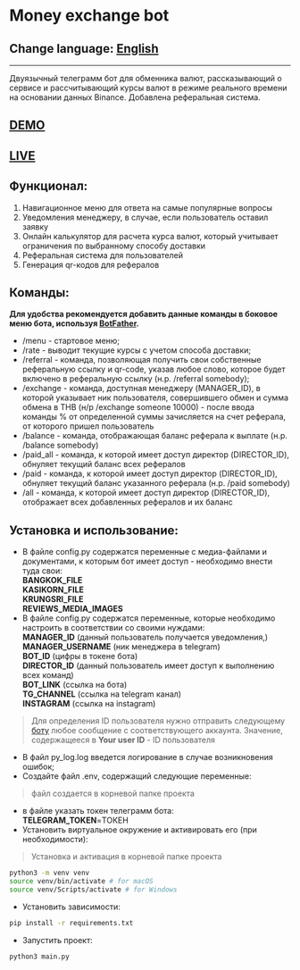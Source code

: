 # Money exchange bot
## Change language: [English](README.en.md)
***
Двуязычный телеграмм бот для обменника валют, рассказывающий о сервисе и рассчитывающий курсы валют в режиме реального времени на основании данных Binance. Добавлена реферальная система. 
## [DEMO](README.demo.md)
## [LIVE](https://t.me/Change_money_bot)
## Функционал:
1. Навигационное меню для ответа на самые популярные вопросы
2. Уведомления менеджеру, в случае, если пользователь оставил заявку
3. Онлайн калькулятор для расчета курса валют, который учитывает ограничения по выбранному способу доставки
4. Реферальная система для пользователей
5. Генерация qr-кодов для рефералов
## Команды:
**Для удобства рекомендуется добавить данные команды в боковое меню бота, используя [BotFather](https://t.me/BotFather).**
- /menu - стартовое меню;
- /rate - выводит текущие курсы с учетом способа доставки;
- /referral - команда, позволяющая получить свои собственные реферальную ссылку и qr-code, указав любое слово, которое будет включено в реферальную ссылку (н.р. /referral somebody);
- /exchange - команда, доступная менеджеру (MANAGER_ID), в которой указывает ник пользователя, совершившего обмен и сумма обмена в THB (н/р /exchange someone 10000) - после ввода команды % от определенной суммы зачисляется на счет реферала, от которого пришел пользователь
- /balance - команда, отображающая баланс реферала к выплате (н.р. /balance somebody)
- /paid_all - команда, к которой имеет доступ директор (DIRECTOR_ID), обнуляет текущий баланс всех рефералов
- /paid - команда, к которой имеет доступ директор (DIRECTOR_ID), обнуляет текущий баланс указанного реферала (н.р. /paid somebody)
- /all - команда, к которой имеет доступ директор (DIRECTOR_ID), отображает всех добавленных рефералов и их баланс
## Установка и использование:
- В файле config.py содержатся переменные с медиа-файлами и документами, к которым бот имеет доступ - необходимо внести туда свои:\
**BANGKOK_FILE**\
**KASIKORN_FILE**\
**KRUNGSRI_FILE**\
**REVIEWS_MEDIA_IMAGES**
- В файле config.py содержатся переменные, которые необходимо настроить в соответствии со своими нуждами:\
**MANAGER_ID** (данный пользователь получается уведомления,)\
**MANAGER_USERNAME** (ник менеджера в telegram)\
**BOT_ID** (цифры в токене бота)\
**DIRECTOR_ID** (данный пользователь имеет доступ к выполнению всех команд)\
**BOT_LINK** (ссылка на бота)\
**TG_CHANNEL** (ссылка на telegram канал)\
**INSTAGRAM** (ссылка на instagram)
> Для определения ID пользователя нужно отправить следующему [боту](https://t.me/getmyid_bot) любое сообщение с соответствующего аккаунта. Значение, содержащееся в **Your user ID** - ID пользователя
- В файл py_log.log введется логирование в случае возникновения ошибок;
- Создайте файл .env, содержащий следующие переменные:
> файл создается в корневой папке проекта
  - в файле указать токен телеграмм бота:\
  **TELEGRAM_TOKEN**=ТОКЕН
- Установить виртуальное окружение и активировать его (при необходимости):
> Установка и активация в корневой папке проекта
```sh
python3 -m venv venv
source venv/bin/activate # for macOS
source venv/Scripts/activate # for Windows
```
- Установить зависимости:
```sh
pip install -r requirements.txt
```
- Запустить проект:
```sh
python3 main.py
```
